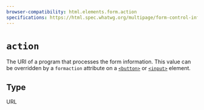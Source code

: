 ```yaml
---
browser-compatibility: html.elements.form.action
specifications: https://html.spec.whatwg.org/multipage/form-control-infrastructure.html#attr-fs-action
---
```


# `action`

The URI of a program that processes the form information. This value
can be overridden by a `formaction` attribute on a
[`<button>`](/en-US/docs/Web/HTML/Element/button)
or [`<input>`](/en-US/docs/Web/HTML/Element/input) element.

## Type

URL
